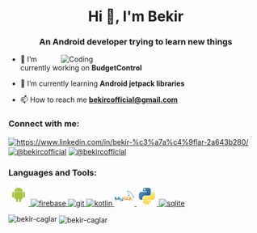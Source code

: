 <h1 align="center">Hi 👋, I'm Bekir</h1>
<h3 align="center">An Android developer trying to learn new things</h3>
<img align="right" alt="Coding" width="400" src="https://miro.medium.com/v2/resize:fit:800/1*zzTEyTwyy7jXibtqVWg84Q.gif">

- 🔭 I’m currently working on **BudgetControl**

- 🌱 I’m currently learning **Android jetpack libraries**

- 📫 How to reach me **bekircofficial@gmail.com**

<h3 align="left">Connect with me:</h3>
<p align="left">
<a href="https://linkedin.com/in/https://www.linkedin.com/in/bekir-%c3%a7a%c4%9flar-2a643b280/" target="blank"><img align="center" src="https://raw.githubusercontent.com/rahuldkjain/github-profile-readme-generator/master/src/images/icons/Social/linked-in-alt.svg" alt="https://www.linkedin.com/in/bekir-%c3%a7a%c4%9flar-2a643b280/" height="30" width="40" /></a>
<a href="https://medium.com/@bekircofficial" target="blank"><img align="center" src="https://raw.githubusercontent.com/rahuldkjain/github-profile-readme-generator/master/src/images/icons/Social/medium.svg" alt="@bekircofficial" height="30" width="40" /></a>
<a href="https://www.hackerrank.com/@bekircofficial" target="blank"><img align="center" src="https://raw.githubusercontent.com/rahuldkjain/github-profile-readme-generator/master/src/images/icons/Social/hackerrank.svg" alt="@bekircofficial" height="30" width="40" /></a>
</p>

<h3 align="left">Languages and Tools:</h3>
<p align="left"> <a href="https://developer.android.com" target="_blank" rel="noreferrer"> <img src="https://raw.githubusercontent.com/devicons/devicon/master/icons/android/android-original-wordmark.svg" alt="android" width="40" height="40"/> </a> <a href="https://firebase.google.com/" target="_blank" rel="noreferrer"> <img src="https://www.vectorlogo.zone/logos/firebase/firebase-icon.svg" alt="firebase" width="40" height="40"/> </a> <a href="https://git-scm.com/" target="_blank" rel="noreferrer"> <img src="https://www.vectorlogo.zone/logos/git-scm/git-scm-icon.svg" alt="git" width="40" height="40"/> </a> <a href="https://kotlinlang.org" target="_blank" rel="noreferrer"> <img src="https://www.vectorlogo.zone/logos/kotlinlang/kotlinlang-icon.svg" alt="kotlin" width="40" height="40"/> </a> <a href="https://www.mysql.com/" target="_blank" rel="noreferrer"> <img src="https://raw.githubusercontent.com/devicons/devicon/master/icons/mysql/mysql-original-wordmark.svg" alt="mysql" width="40" height="40"/> </a> <a href="https://www.python.org" target="_blank" rel="noreferrer"> <img src="https://raw.githubusercontent.com/devicons/devicon/master/icons/python/python-original.svg" alt="python" width="40" height="40"/> </a> <a href="https://www.sqlite.org/" target="_blank" rel="noreferrer"> <img src="https://www.vectorlogo.zone/logos/sqlite/sqlite-icon.svg" alt="sqlite" width="40" height="40"/> </a> </p>

<p><img align="left" src="https://github-readme-stats.vercel.app/api/top-langs?username=bekir-caglar&show_icons=true&locale=en&layout=compact" alt="bekir-caglar" /></p>

<p>&nbsp;<img align="center" src="https://github-readme-stats.vercel.app/api?username=bekir-caglar&show_icons=true&locale=en" alt="bekir-caglar" /></p>
